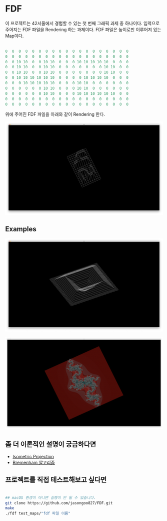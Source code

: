 # FDF

이 프로젝트는 42서울에서 경험할 수 있는 첫 번째 그래픽 과제 중 하나이다. 입력으로 주어지는 FDF 파일을 Rendering 하는 과제이다. FDF 파일은 높이로만 이루어져 있는 Map이다.

```c

0  0  0  0  0  0  0  0  0  0  0  0  0  0  0  0  0  0  0
0  0  0  0  0  0  0  0  0  0  0  0  0  0  0  0  0  0  0
0  0 10 10  0  0 10 10  0  0  0 10 10 10 10 10  0  0  0
0  0 10 10  0  0 10 10  0  0  0  0  0  0  0 10 10  0  0
0  0 10 10  0  0 10 10  0  0  0  0  0  0  0 10 10  0  0
0  0 10 10 10 10 10 10  0  0  0  0 10 10 10 10  0  0  0
0  0  0 10 10 10 10 10  0  0  0 10 10  0  0  0  0  0  0
0  0  0  0  0  0 10 10  0  0  0 10 10  0  0  0  0  0  0
0  0  0  0  0  0 10 10  0  0  0 10 10 10 10 10 10  0  0
0  0  0  0  0  0  0  0  0  0  0  0  0  0  0  0  0  0  0
0  0  0  0  0  0  0  0  0  0  0  0  0  0  0  0  0  0  0


```

위에 주어진 FDF 파일을 아래와 같이 Rendering 한다. 

![42FDF](images/42.png)

## Examples

![42FDF](images/pylone.png)

![42FDF](images/julia.png)

## 좀 더 이론적인 설명이 궁금하다면
- [Isometric Projection]()
- [Bremenham 알고리즘]()

## 프로젝트를 직접 테스트해보고 싶다면

```sh

## macOS 환경이 아니면 실행이 안 될 수 있습니다. 
git clone https://github.com/jasongoo827/FDF.git
make
./fdf test_maps/"fdf 파일 이름"

```
